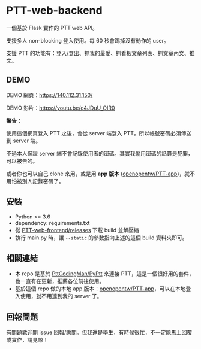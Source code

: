 # PTT-web-backend

一個基於 Flask 實作的 PTT web API。

支援多人 non-blocking 登入使用。每 60 秒會踢掉沒有動作的 user。

支援 PTT 的功能有：登入/登出、抓我的最愛、抓看板文章列表、抓文章內文、推文。

## DEMO

DEMO 網頁：https://140.112.31.150/

DEMO 影片：https://youtu.be/c4JDuU_OIR0

**警告：**

使用這個網頁登入 PTT 之後，會從 server 端登入 PTT，所以帳號密碼必須傳送到 server 端。

不過本人保證 server 端不會記錄使用者的密碼。其實我偷用密碼的話算是犯罪，可以被告的。

或者你也可以自己 clone 來用，或是用 **app 版本** ([openopentw/PTT-app](https://github.com/openopentw/PTT-app))，就不用怕被別人記錄密碼了。

## 安裝

- Python >= 3.6
- dependency: requirements.txt
- 從 [PTT-web-frontend/releases](https://github.com/openopentw/PTT-web-frontend/releases) 下載 build 並解壓縮
- 執行 main.py 時，讓 `--static` 的參數指向上述的這個 build 資料夾即可。

## 相關連結

- 本 repo 是基於 [PttCodingMan/PyPtt](https://github.com/PttCodingMan/PyPtt) 來連接 PTT，這是一個很好用的套件，也一直有在更新，推薦各位前往使用。
- 基於這個 repo 做的本地 app 版本：[openopentw/PTT-app](https://github.com/openopentw/PTT-app)，可以在本地登入使用，就不用連到我的 server 了。

## 回報問題

有問題歡迎開 issue 回報/詢問。但我還是學生，有時候很忙，不一定能馬上回覆或實作，請見諒！
